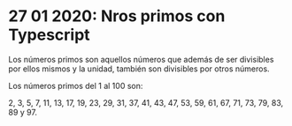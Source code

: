 # 27 01 2020: Nros primos con Typescript

Los números primos son aquellos números que además de ser divisibles por ellos mismos y la unidad, también son divisibles por otros números. 

Los números primos del 1 al 100 son: 

2, 3, 5, 7, 11, 13, 17, 19, 23, 29, 31, 37, 41, 43, 47, 53, 59, 61, 67, 71, 73, 79, 83, 89 y 97.